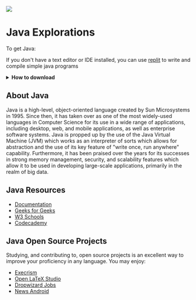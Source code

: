 <img src="https://raw.githubusercontent.com/rtoal/ple/master/docs/resources/java-logo-64.png">

# Java Explorations

To get Java:

If you don't have a text editor or IDE installed, you can use <a href="https://replit.com/">replit</a> to write and compile simple java programs

<details><summary><b>How to download</b></summary>
  
First install the java development kit (JDK) to your computer from <a href="https://www.oracle.com/technetwork/java/javase/downloads/index.html">here.</a>
Then:
<br />In your CLI (Mac Terminal): <br />

```sh
  $ javac -version
```

If you get a reuslt of "java version "17" 2023-03-17 LTS" or something similar, you now have Java installed. Otherwise check your CPU architecture, make sure you have downloaded and installed the correct JDK, and ensure all steps were done correctly.

 </details>

## About Java

Java is a high-level, object-oriented language created by Sun Microsystems in 1995. Since then, it has taken over as one of the most widely-used languages in Computer Science for its use in a wide range of applications, including desktop, web, and mobile applications, as well as enterprise software systems. Java is propped up by the use of the Java Virtual Machine (JVM) which works as an interpreter of sorts which allows for abstraction and the use of its key feature of "write once, run anywhere" capability. Furthermore, it has been praised over the years for its successes in strong memory management, security, and scalability features which allow it to be used in developing large-scale applications, primarily in the realm of big data.

## Java Resources

- [Documentation](https://docs.oracle.com/en/java/)
- [Geeks for Geeks](https://www.geeksforgeeks.org/java/)
- [W3 Schools](https://www.w3schools.com/java/)
- [Codecademy](https://www.codecademy.com/learn/learn-java)

## Java Open Source Projects

Studying, and contributing to, open source projects is an excellent way to improve your proficiency in any language. You may enjoy:

- [Execrism](https://github.com/exercism/java)
- [Open LaTeX Studio](https://github.com/sebbrudzinski/Open-LaTeX-Studio/)
- [Dropwizard Jobs](https://github.com/dropwizard-jobs/dropwizard-jobs)
- [News Android](https://github.com/nextcloud/news-android)
